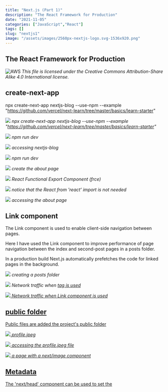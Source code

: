 ```yaml
---
title: "Next.js (Part 1)"
description: "The React Framework for Production"
date: "2021-11-05"
categories: ["JavaScript","React"]
tags: []
slug: "nextjs1"
image: "/assets/images/2560px-nextjs-logo.svg-1536x920.png"
---
```


## The React Framework for Production

![AWS](/assets/images/nextjs1/2560px-nextjs-logo.svg-1536x920.png)
*This file is licensed under the Creative Commons Attribution-Share Alike 4.0 International license.*


## create-next-app

npx create-next-app nextjs-blog --use-npm --example "https://github.com/vercel/next-learn/tree/master/basics/learn-starter"

![](/assets/images/nextjs1/screen-shot-2021-11-05-at-6.06.36-pm-1140x742.png)
*npx create-next-app nextjs-blog --use-npm --example "https://github.com/vercel/next-learn/tree/master/basics/learn-starter"*

![](/assets/images/nextjs1/screen-shot-2021-11-05-at-6.07.13-pm-1138x744.png)
*npm run dev*

![](/assets/images/nextjs1/screen-shot-2021-11-05-at-6.07.50-pm-1746x1196.png)
*accessing nextjs-blog*

![](/assets/images/nextjs1/screen-shot-2021-11-05-at-6.09.08-pm-1142x740.png)
*npm run dev*

![](/assets/images/nextjs1/screen-shot-2021-11-05-at-6.11.11-pm-884x696.png)
*create the about page*

![](/assets/images/nextjs1/screen-shot-2021-11-05-at-6.11.35-pm-1108x380.png)
*React Functional Export Component (frce)*

![](/assets/images/nextjs1/screen-shot-2021-11-05-at-6.12.08-pm-994x532.png)
*notice that the React from 'react' import is not needed*

![](/assets/images/nextjs1/screen-shot-2021-11-05-at-6.12.46-pm-764x302.png)
*accessing the about page*


## Link component

The Link component is used to enable client-side navigation between pages.

Here I have used the Link component to improve performance of page navigation between the index and second-post pages in a posts folder.

In a production build Next.js automatically prefetches the code for linked pages in the background.

![](/assets/images/nextjs1/screen-shot-2021-11-05-at-6.16.50-pm-644x340.png)
*creating a posts folder*

![](/assets/images/nextjs1/screen-shot-2021-11-05-at-6.28.23-pm-1836x887.png)
*Network traffic when <a href=...> tag is used*

![](/assets/images/nextjs1/screen-shot-2021-11-05-at-6.28.41-pm-1836x884.png)
*Network traffic when Link component is used*


## public folder

Public files are added the project's public folder

![](/assets/images/nextjs1/screen-shot-2021-11-05-at-7.42.29-pm-1836x1133.png)
*profile.jpeg*

![](/assets/images/nextjs1/screen-shot-2021-11-05-at-7.43.26-pm-1836x884.png)
*accessing the profile.jpeg file*

![](/assets/images/nextjs1/screen-shot-2021-11-05-at-7.49.46-pm-1768x1064.png)
*a page with a next/image component*


## Metadata

The 'next/head' component can be used to set the <title> tag for a Next.js page.

![](/assets/images/nextjs1/screen-shot-2021-11-05-at-8.00.51-pm-1126x422.png)
*Page title is 'Posts'*


## CSS Modules

Next.js supports CSS Modules using the [name].module.css file naming convention.

![](/assets/images/nextjs1/screen-shot-2021-11-05-at-9.47.27-pm-1836x960.png)
*CSS Modules*

![](/assets/images/nextjs1/screen-shot-2021-11-05-at-9.52.59-pm-1766x1068.png)
*first-post page with CSS Modules component added*


## Styled Components

Styled Components is a CSS-in-JS tool that lets developers write CSS in JavaScript files.

I ran the following commands to install styled-components.

$ npm install styled-components
$ npm install --save-dev babel-plugin-styled-components

I added a .bablerc file with this content

{
    "presets": ["next/babel"],
    "plugins": [["styled-components", {"ssr":true}]]
}

Finally I copied the _document.js file from: [https://github.com/vercel/next.js/blob/canary/examples/with-styled-components/pages/_document.js](https://github.com/vercel/next.js/blob/canary/examples/with-styled-components/pages/_document.js) to the project's /pages folder

see also: [https://github.com/vercel/next.js/tree/canary/examples/with-styled-components](https://github.com/vercel/next.js/tree/canary/examples/with-styled-components)

![](/assets/images/nextjs1/screen-shot-2021-11-06-at-4.53.54-pm-1836x1057.png)
*Styled Components*

![](/assets/images/nextjs1/screen-shot-2021-11-06-at-11.52.18-am-1782x1076.png)
*second-post page with styled-component added*


## about.js

```text
function about() {
    return (
        <div>
            About
        </div>
    )
}

export default about
```

## index.js first-post.js and second-post.js

```text
// index.js
import Link from 'next/link'

function index() {
    return (
        <>
            <div>
                <a href='/posts/first-post'>first</a>
            </div>
            <div>
                <Link href='/posts/second-post'>
                    <a>second</a>
                </Link>
            </div>
        </>
    )
}

export default index

// first-post.js
function firstpost() {
    return (
        <div>
            First Post
            <div>
                    <a href='/posts'>home</a>
            </div>
        </div>
    )
}

export default firstpost

//second-post.js
import Link from 'next/link'

function secondpost() {
    return (
        <div>
            Second Post
            <div>
                <Link href='/posts'>
                    <a>home</a>
                </Link>
            </div>
        </div>
    )
}

export default secondpost
```

## image.js

```text
import Image from 'next/image'

function image() {
    return (
        <Image
            src="/images/profile.jpeg" // Route of the image file
            height={144} // Desired size with correct aspect ratio
            width={144} // Desired size with correct aspect ratio
            alt="Your Name"
        />
    )
}

export default image
```

## index.js

```text
import Link from 'next/link'
import Head from 'next/head'

function index() {
    return (
        <>
            <Head>
                <title>Posts</title>
            </Head>
            <div>
                <a href='/posts/first-post'>first</a>
            </div>
            <div>
                <Link href='/posts/second-post'>
                    <a>second</a>
                </Link>
            </div>
        </>
    )
}

export default index
```

## layout.module.css layout.js and first-post.js

```text
// layout.module.css
.container {
    max-width: 36rem;
    padding: 0 1rem;
    margin: 3rem auto 6rem;
  }

// layout.js
import styles from './layout.module.css'

export default function Layout({ children }) {
  return <div className={styles.container}>{children}</div>
}

// first-post.js
import Layout from '../../components/layout'

function firstpost() {
    return (
        <Layout>
            <div>
                First Post
                <div>
                    <a href='/posts'>home</a>
                </div>
            </div>
        </Layout>
    )
}

export default firstpost
```

## layout2.js and second-post.js

```yaml
// layout2.js

import styled from "styled-components";

const Layout2 = styled.div`
max-width: 36rem;
padding: 0 1rem;
margin: 3rem auto 6rem;
`;

export default Layout2 

// second-post.js

import Link from 'next/link'
import Layout2 from '../../components/layout2'

function secondpost() {
    return (
        <Layout2>
            <div>
                Second Post
                <div>
                    <Link href='/posts'>
                        <a>home</a>
                    </Link>
                </div>
            </div>
        </Layout2>
    )
}

export default secondpost
```